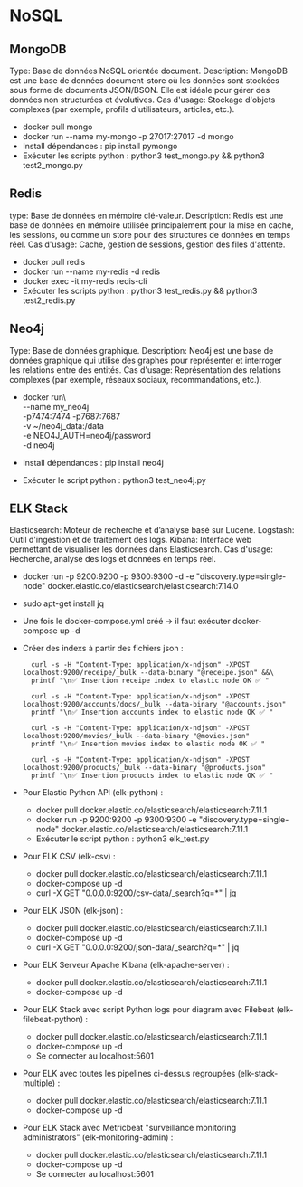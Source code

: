 # NoSQL

## MongoDB
Type: Base de données NoSQL orientée document.
Description: MongoDB est une base de données document-store où les données sont stockées sous forme de documents JSON/BSON. Elle est idéale pour gérer des données non structurées et évolutives.
Cas d'usage: Stockage d'objets complexes (par exemple, profils d'utilisateurs, articles, etc.).

- docker pull mongo
- docker run --name my-mongo -p 27017:27017 -d mongo
- Install dépendances : pip install pymongo
- Exécuter les scripts python : python3 test_mongo.py && python3 test2_mongo.py

## Redis
type: Base de données en mémoire clé-valeur.
Description: Redis est une base de données en mémoire utilisée principalement pour la mise en cache, les sessions, ou comme un store pour des structures de données en temps réel.
Cas d'usage: Cache, gestion de sessions, gestion des files d'attente.

- docker pull redis
- docker run --name my-redis -d redis
- docker exec -it my-redis redis-cli
- Exécuter les scripts python : python3 test_redis.py && python3 test2_redis.py 

## Neo4j
Type: Base de données graphique.
Description: Neo4j est une base de données graphique qui utilise des graphes pour représenter et interroger les relations entre des entités.
Cas d'usage: Représentation des relations complexes (par exemple, réseaux sociaux, recommandations, etc.).

- docker run\     
  \--name my_neo4j     
  \-p7474:7474 -p7687:7687     
  \-v ~/neo4j_data:/data     
  \-e NEO4J_AUTH=neo4j/password     
  \-d neo4j
    
- Install dépendances : pip install neo4j
- Exécuter le script python : python3 test_neo4j.py

## ELK Stack
Elasticsearch: Moteur de recherche et d’analyse basé sur Lucene.
Logstash: Outil d'ingestion et de traitement des logs.
Kibana: Interface web permettant de visualiser les données dans Elasticsearch.
Cas d'usage: Recherche, analyse des logs et données en temps réel.

- docker run -p 9200:9200 -p 9300:9300 -d -e "discovery.type=single-node" docker.elastic.co/elasticsearch/elasticsearch:7.14.0
- sudo apt-get install jq
- Une fois le docker-compose.yml créé -> il faut exécuter docker-compose up -d
- Créer des indexs à partir des fichiers json :
      
        curl -s -H "Content-Type: application/x-ndjson" -XPOST localhost:9200/receipe/_bulk --data-binary "@receipe.json" &&\
        printf "\n✅ Insertion receipe index to elastic node OK ✅ "
        
        curl -s -H "Content-Type: application/x-ndjson" -XPOST localhost:9200/accounts/docs/_bulk --data-binary "@accounts.json"
        printf "\n✅ Insertion accounts index to elastic node OK ✅ "
                                                    
        curl -s -H "Content-Type: application/x-ndjson" -XPOST localhost:9200/movies/_bulk --data-binary "@movies.json"
        printf "\n✅ Insertion movies index to elastic node OK ✅ "
                                                    
        curl -s -H "Content-Type: application/x-ndjson" -XPOST localhost:9200/products/_bulk --data-binary "@products.json"
        printf "\n✅ Insertion products index to elastic node OK ✅ "
        
- Pour Elastic Python API (elk-python) :
  - docker pull docker.elastic.co/elasticsearch/elasticsearch:7.11.1
  - docker run -p 9200:9200 -p 9300:9300 -e "discovery.type=single-node" docker.elastic.co/elasticsearch/elasticsearch:7.11.1
  - Exécuter le script python : python3 elk_test.py

- Pour ELK CSV (elk-csv) :
  - docker pull docker.elastic.co/elasticsearch/elasticsearch:7.11.1
  - docker-compose up -d
  - curl -X GET "0.0.0.0:9200/csv-data/_search?q=*" | jq

- Pour ELK JSON (elk-json) :
  - docker pull docker.elastic.co/elasticsearch/elasticsearch:7.11.1
  - docker-compose up -d
  - curl -X GET "0.0.0.0:9200/json-data/_search?q=*" | jq

- Pour ELK Serveur Apache Kibana (elk-apache-server) :
  - docker pull docker.elastic.co/elasticsearch/elasticsearch:7.11.1
  - docker-compose up -d

- Pour ELK Stack avec script Python logs pour diagram avec Filebeat (elk-filebeat-python) :
  - docker pull docker.elastic.co/elasticsearch/elasticsearch:7.11.1
  - docker-compose up -d
  - Se connecter au localhost:5601

- Pour ELK avec toutes les pipelines ci-dessus regroupées (elk-stack-multiple) :
  - docker pull docker.elastic.co/elasticsearch/elasticsearch:7.11.1
  - docker-compose up -d

- Pour ELK Stack avec Metricbeat "surveillance monitoring administrators" (elk-monitoring-admin) :
  - docker pull docker.elastic.co/elasticsearch/elasticsearch:7.11.1
  - docker-compose up -d
  - Se connecter au localhost:5601
